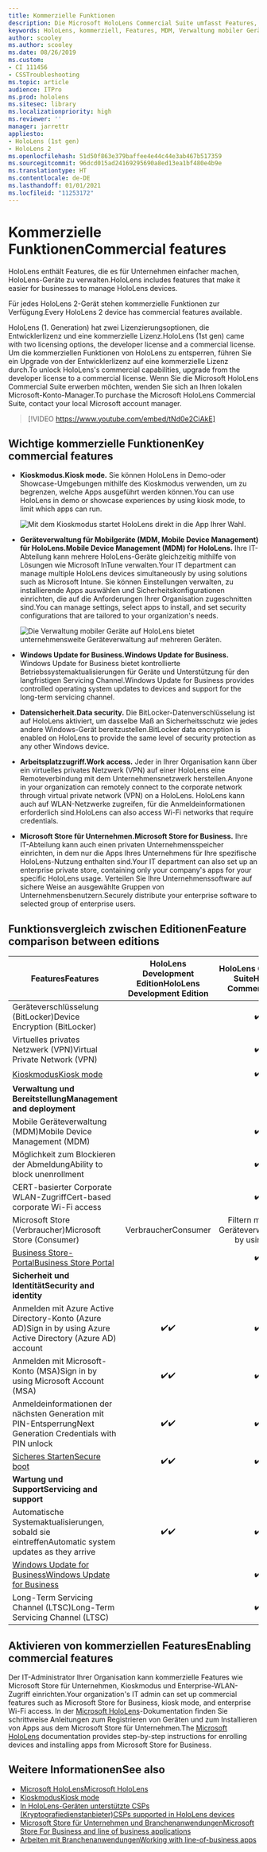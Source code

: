 ```yaml
---
title: Kommerzielle Funktionen
description: Die Microsoft HoloLens Commercial Suite umfasst Features, die es für Unternehmen einfacher machen, HoloLens-Geräte zu verwalten. HoloLens 2-Geräte sind standardmäßig mit kommerziellen Funktionen ausgestattet.
keywords: HoloLens, kommerziell, Features, MDM, Verwaltung mobiler Geräte, Kioskmodus
author: scooley
ms.author: scooley
ms.date: 08/26/2019
ms.custom:
- CI 111456
- CSSTroubleshooting
ms.topic: article
audience: ITPro
ms.prod: hololens
ms.sitesec: library
ms.localizationpriority: high
ms.reviewer: ''
manager: jarrettr
appliesto:
- HoloLens (1st gen)
- HoloLens 2
ms.openlocfilehash: 51d50f863e379baffee4e44c44e3ab467b517359
ms.sourcegitcommit: 96dcd015ad24169295690a8ed13ea1bf480e4b9e
ms.translationtype: HT
ms.contentlocale: de-DE
ms.lasthandoff: 01/01/2021
ms.locfileid: "11253172"
---
```

# <span data-ttu-id="49dd5-105">Kommerzielle Funktionen</span><span class="sxs-lookup"><span data-stu-id="49dd5-105">Commercial features</span></span>

<span data-ttu-id="49dd5-106">HoloLens enthält Features, die es für Unternehmen einfacher machen, HoloLens-Geräte zu verwalten.</span><span class="sxs-lookup"><span data-stu-id="49dd5-106">HoloLens includes features that make it easier for businesses to manage HoloLens devices.</span></span>

<span data-ttu-id="49dd5-107">Für jedes HoloLens 2-Gerät stehen kommerzielle Funktionen zur Verfügung.</span><span class="sxs-lookup"><span data-stu-id="49dd5-107">Every HoloLens 2 device has commercial features available.</span></span>

<span data-ttu-id="49dd5-108">HoloLens (1. Generation) hat zwei Lizenzierungsoptionen, die Entwicklerlizenz und eine kommerzielle Lizenz.</span><span class="sxs-lookup"><span data-stu-id="49dd5-108">HoloLens (1st gen) came with two licensing options, the developer license and a commercial license.</span></span> <span data-ttu-id="49dd5-109">Um die kommerziellen Funktionen von HoloLens zu entsperren, führen Sie ein Upgrade von der Entwicklerlizenz auf eine kommerzielle Lizenz durch.</span><span class="sxs-lookup"><span data-stu-id="49dd5-109">To unlock HoloLens's commercial capabilities, upgrade from the developer license to a commercial license.</span></span> <span data-ttu-id="49dd5-110">Wenn Sie die Microsoft HoloLens Commercial Suite erwerben möchten, wenden Sie sich an Ihren lokalen Microsoft-Konto-Manager.</span><span class="sxs-lookup"><span data-stu-id="49dd5-110">To purchase the Microsoft HoloLens Commercial Suite, contact your local Microsoft account manager.</span></span>

>[!VIDEO https://www.youtube.com/embed/tNd0e2CiAkE]

## <span data-ttu-id="49dd5-111">Wichtige kommerzielle Funktionen</span><span class="sxs-lookup"><span data-stu-id="49dd5-111">Key commercial features</span></span>

- **<span data-ttu-id="49dd5-112">Kioskmodus.</span><span class="sxs-lookup"><span data-stu-id="49dd5-112">Kiosk mode.</span></span>** <span data-ttu-id="49dd5-113">Sie können HoloLens in Demo-oder Showcase-Umgebungen mithilfe des Kioskmodus verwenden, um zu begrenzen, welche Apps ausgeführt werden können.</span><span class="sxs-lookup"><span data-stu-id="49dd5-113">You can use HoloLens in demo or showcase experiences by using kiosk mode, to limit which apps can run.</span></span>

  ![Mit dem Kioskmodus startet HoloLens direkt in die App Ihrer Wahl.](images/201608-kioskmode-400px.png)

- **<span data-ttu-id="49dd5-115">Geräteverwaltung für Mobilgeräte (MDM, Mobile Device Management) für HoloLens.</span><span class="sxs-lookup"><span data-stu-id="49dd5-115">Mobile Device Management (MDM) for HoloLens.</span></span>** <span data-ttu-id="49dd5-116">Ihre IT-Abteilung kann mehrere HoloLens-Geräte gleichzeitig mithilfe von Lösungen wie Microsoft InTune verwalten.</span><span class="sxs-lookup"><span data-stu-id="49dd5-116">Your IT department can manage multiple HoloLens devices simultaneously by using solutions such as Microsoft Intune.</span></span> <span data-ttu-id="49dd5-117">Sie können Einstellungen verwalten, zu installierende Apps auswählen und Sicherheitskonfigurationen einrichten, die auf die Anforderungen Ihrer Organisation zugeschnitten sind.</span><span class="sxs-lookup"><span data-stu-id="49dd5-117">You can manage settings, select apps to install, and set security configurations that are tailored to your organization's needs.</span></span>

  ![Die Verwaltung mobiler Geräte auf HoloLens bietet unternehmensweite Geräteverwaltung auf mehreren Geräten.](images/201608-enterprisemanagement-400px.png)

- **<span data-ttu-id="49dd5-119">Windows Update for Business.</span><span class="sxs-lookup"><span data-stu-id="49dd5-119">Windows Update for Business.</span></span>** <span data-ttu-id="49dd5-120">Windows Update for Business bietet kontrollierte Betriebssystemaktualisierungen für Geräte und Unterstützung für den langfristigen Servicing Channel.</span><span class="sxs-lookup"><span data-stu-id="49dd5-120">Windows Update for Business provides controlled operating system updates to devices and support for the long-term servicing channel.</span></span>
- **<span data-ttu-id="49dd5-121">Datensicherheit.</span><span class="sxs-lookup"><span data-stu-id="49dd5-121">Data security.</span></span>** <span data-ttu-id="49dd5-122">Die BitLocker-Datenverschlüsselung ist auf HoloLens aktiviert, um dasselbe Maß an Sicherheitsschutz wie jedes andere Windows-Gerät bereitzustellen.</span><span class="sxs-lookup"><span data-stu-id="49dd5-122">BitLocker data encryption is enabled on HoloLens to provide the same level of security protection as any other Windows device.</span></span>
- **<span data-ttu-id="49dd5-123">Arbeitsplatzzugriff.</span><span class="sxs-lookup"><span data-stu-id="49dd5-123">Work access.</span></span>** <span data-ttu-id="49dd5-124">Jeder in Ihrer Organisation kann über ein virtuelles privates Netzwerk (VPN) auf einer HoloLens eine Remoteverbindung mit dem Unternehmensnetzwerk herstellen.</span><span class="sxs-lookup"><span data-stu-id="49dd5-124">Anyone in your organization can remotely connect to the corporate network through virtual private network (VPN) on a HoloLens.</span></span> <span data-ttu-id="49dd5-125">HoloLens kann auch auf WLAN-Netzwerke zugreifen, für die Anmeldeinformationen erforderlich sind.</span><span class="sxs-lookup"><span data-stu-id="49dd5-125">HoloLens can also access Wi-Fi networks that require credentials.</span></span>
- **<span data-ttu-id="49dd5-126">Microsoft Store für Unternehmen.</span><span class="sxs-lookup"><span data-stu-id="49dd5-126">Microsoft Store for Business.</span></span>** <span data-ttu-id="49dd5-127">Ihre IT-Abteilung kann auch einen privaten Unternehmensspeicher einrichten, in dem nur die Apps Ihres Unternehmens für Ihre spezifische HoloLens-Nutzung enthalten sind.</span><span class="sxs-lookup"><span data-stu-id="49dd5-127">Your IT department can also set up an enterprise private store, containing only your company's apps for your specific HoloLens usage.</span></span> <span data-ttu-id="49dd5-128">Verteilen Sie Ihre Unternehmenssoftware auf sichere Weise an ausgewählte Gruppen von Unternehmensbenutzern.</span><span class="sxs-lookup"><span data-stu-id="49dd5-128">Securely distribute your enterprise software to selected group of enterprise users.</span></span>

## <span data-ttu-id="49dd5-129">Funktionsvergleich zwischen Editionen</span><span class="sxs-lookup"><span data-stu-id="49dd5-129">Feature comparison between editions</span></span>

|<span data-ttu-id="49dd5-130">Features</span><span class="sxs-lookup"><span data-stu-id="49dd5-130">Features</span></span> |<span data-ttu-id="49dd5-131">HoloLens Development Edition</span><span class="sxs-lookup"><span data-stu-id="49dd5-131">HoloLens Development Edition</span></span> |<span data-ttu-id="49dd5-132">HoloLens Commercial Suite</span><span class="sxs-lookup"><span data-stu-id="49dd5-132">HoloLens Commercial Suite</span></span> |<span data-ttu-id="49dd5-133">HoloLens 2</span><span class="sxs-lookup"><span data-stu-id="49dd5-133">HoloLens 2</span></span> |
|---|:---:|:---:|:---:|
|<span data-ttu-id="49dd5-134">Geräteverschlüsselung (BitLocker)</span><span class="sxs-lookup"><span data-stu-id="49dd5-134">Device Encryption (BitLocker)</span></span> | |<span data-ttu-id="49dd5-135">✔️</span><span class="sxs-lookup"><span data-stu-id="49dd5-135">✔️</span></span> |<span data-ttu-id="49dd5-136">✔️</span><span class="sxs-lookup"><span data-stu-id="49dd5-136">✔️</span></span> |
|<span data-ttu-id="49dd5-137">Virtuelles privates Netzwerk (VPN)</span><span class="sxs-lookup"><span data-stu-id="49dd5-137">Virtual Private Network (VPN)</span></span> | |<span data-ttu-id="49dd5-138">✔️</span><span class="sxs-lookup"><span data-stu-id="49dd5-138">✔️</span></span> |<span data-ttu-id="49dd5-139">✔️</span><span class="sxs-lookup"><span data-stu-id="49dd5-139">✔️</span></span> |
|[<span data-ttu-id="49dd5-140">Kioskmodus</span><span class="sxs-lookup"><span data-stu-id="49dd5-140">Kiosk mode</span></span>](hololens-kiosk.md) | |<span data-ttu-id="49dd5-141">✔️</span><span class="sxs-lookup"><span data-stu-id="49dd5-141">✔️</span></span> |<span data-ttu-id="49dd5-142">✔️</span><span class="sxs-lookup"><span data-stu-id="49dd5-142">✔️</span></span> |
|**<span data-ttu-id="49dd5-143">Verwaltung und Bereitstellung</span><span class="sxs-lookup"><span data-stu-id="49dd5-143">Management and deployment</span></span>** | | | |
|<span data-ttu-id="49dd5-144">Mobile Geräteverwaltung (MDM)</span><span class="sxs-lookup"><span data-stu-id="49dd5-144">Mobile Device Management (MDM)</span></span> | |<span data-ttu-id="49dd5-145">✔️</span><span class="sxs-lookup"><span data-stu-id="49dd5-145">✔️</span></span> |<span data-ttu-id="49dd5-146">✔️</span><span class="sxs-lookup"><span data-stu-id="49dd5-146">✔️</span></span> |
|<span data-ttu-id="49dd5-147">Möglichkeit zum Blockieren der Abmeldung</span><span class="sxs-lookup"><span data-stu-id="49dd5-147">Ability to block unenrollment</span></span> | |<span data-ttu-id="49dd5-148">✔️</span><span class="sxs-lookup"><span data-stu-id="49dd5-148">✔️</span></span> |<span data-ttu-id="49dd5-149">✔️</span><span class="sxs-lookup"><span data-stu-id="49dd5-149">✔️</span></span> |
|<span data-ttu-id="49dd5-150">CERT-basierter Corporate WLAN-Zugriff</span><span class="sxs-lookup"><span data-stu-id="49dd5-150">Cert-based corporate Wi-Fi access</span></span> | |<span data-ttu-id="49dd5-151">✔️</span><span class="sxs-lookup"><span data-stu-id="49dd5-151">✔️</span></span> |<span data-ttu-id="49dd5-152">✔️</span><span class="sxs-lookup"><span data-stu-id="49dd5-152">✔️</span></span> |
|<span data-ttu-id="49dd5-153">Microsoft Store (Verbraucher)</span><span class="sxs-lookup"><span data-stu-id="49dd5-153">Microsoft Store (Consumer)</span></span> |<span data-ttu-id="49dd5-154">Verbraucher</span><span class="sxs-lookup"><span data-stu-id="49dd5-154">Consumer</span></span> |<span data-ttu-id="49dd5-155">Filtern mithilfe der Geräteverwaltung</span><span class="sxs-lookup"><span data-stu-id="49dd5-155">Filter by using MDM</span></span> |<span data-ttu-id="49dd5-156">Filtern mithilfe der Geräteverwaltung</span><span class="sxs-lookup"><span data-stu-id="49dd5-156">Filter by using MDM</span></span> |
|[<span data-ttu-id="49dd5-157">Business Store-Portal</span><span class="sxs-lookup"><span data-stu-id="49dd5-157">Business Store Portal</span></span>](https://docs.microsoft.com/microsoft-store/working-with-line-of-business-apps) | |<span data-ttu-id="49dd5-158">✔️</span><span class="sxs-lookup"><span data-stu-id="49dd5-158">✔️</span></span> |<span data-ttu-id="49dd5-159">✔️</span><span class="sxs-lookup"><span data-stu-id="49dd5-159">✔️</span></span> |
|**<span data-ttu-id="49dd5-160">Sicherheit und Identität</span><span class="sxs-lookup"><span data-stu-id="49dd5-160">Security and identity</span></span>** | | | |
|<span data-ttu-id="49dd5-161">Anmelden mit Azure Active Directory-Konto (Azure AD)</span><span class="sxs-lookup"><span data-stu-id="49dd5-161">Sign in by using Azure Active Directory (Azure AD) account</span></span> |<span data-ttu-id="49dd5-162">✔️</span><span class="sxs-lookup"><span data-stu-id="49dd5-162">✔️</span></span> |<span data-ttu-id="49dd5-163">✔️</span><span class="sxs-lookup"><span data-stu-id="49dd5-163">✔️</span></span> |<span data-ttu-id="49dd5-164">✔️</span><span class="sxs-lookup"><span data-stu-id="49dd5-164">✔️</span></span> |
|<span data-ttu-id="49dd5-165">Anmelden mit Microsoft-Konto (MSA)</span><span class="sxs-lookup"><span data-stu-id="49dd5-165">Sign in by using Microsoft Account (MSA)</span></span> |<span data-ttu-id="49dd5-166">✔️</span><span class="sxs-lookup"><span data-stu-id="49dd5-166">✔️</span></span> |<span data-ttu-id="49dd5-167">✔️</span><span class="sxs-lookup"><span data-stu-id="49dd5-167">✔️</span></span> |<span data-ttu-id="49dd5-168">✔️</span><span class="sxs-lookup"><span data-stu-id="49dd5-168">✔️</span></span> |
|<span data-ttu-id="49dd5-169">Anmeldeinformationen der nächsten Generation mit PIN-Entsperrung</span><span class="sxs-lookup"><span data-stu-id="49dd5-169">Next Generation Credentials with PIN unlock</span></span> |<span data-ttu-id="49dd5-170">✔️</span><span class="sxs-lookup"><span data-stu-id="49dd5-170">✔️</span></span> |<span data-ttu-id="49dd5-171">✔️</span><span class="sxs-lookup"><span data-stu-id="49dd5-171">✔️</span></span> |<span data-ttu-id="49dd5-172">✔️</span><span class="sxs-lookup"><span data-stu-id="49dd5-172">✔️</span></span> |
|[<span data-ttu-id="49dd5-173">Sicheres Starten</span><span class="sxs-lookup"><span data-stu-id="49dd5-173">Secure boot</span></span>](https://docs.microsoft.com/windows-hardware/design/device-experiences/oem-secure-boot) |<span data-ttu-id="49dd5-174">✔️</span><span class="sxs-lookup"><span data-stu-id="49dd5-174">✔️</span></span> |<span data-ttu-id="49dd5-175">✔️</span><span class="sxs-lookup"><span data-stu-id="49dd5-175">✔️</span></span> |<span data-ttu-id="49dd5-176">✔️</span><span class="sxs-lookup"><span data-stu-id="49dd5-176">✔️</span></span> |
|**<span data-ttu-id="49dd5-177">Wartung und Support</span><span class="sxs-lookup"><span data-stu-id="49dd5-177">Servicing and support</span></span>** | | | |
|<span data-ttu-id="49dd5-178">Automatische Systemaktualisierungen, sobald sie eintreffen</span><span class="sxs-lookup"><span data-stu-id="49dd5-178">Automatic system updates as they arrive</span></span> |<span data-ttu-id="49dd5-179">✔️</span><span class="sxs-lookup"><span data-stu-id="49dd5-179">✔️</span></span> |<span data-ttu-id="49dd5-180">✔️</span><span class="sxs-lookup"><span data-stu-id="49dd5-180">✔️</span></span> |<span data-ttu-id="49dd5-181">✔️</span><span class="sxs-lookup"><span data-stu-id="49dd5-181">✔️</span></span> |
|[<span data-ttu-id="49dd5-182">Windows Update for Business</span><span class="sxs-lookup"><span data-stu-id="49dd5-182">Windows Update for Business</span></span>](https://docs.microsoft.com/windows/deployment/update/waas-manage-updates-wufb) | |<span data-ttu-id="49dd5-183">✔️</span><span class="sxs-lookup"><span data-stu-id="49dd5-183">✔️</span></span> |<span data-ttu-id="49dd5-184">✔️</span><span class="sxs-lookup"><span data-stu-id="49dd5-184">✔️</span></span> |
|<span data-ttu-id="49dd5-185">Long-Term Servicing Channel (LTSC)</span><span class="sxs-lookup"><span data-stu-id="49dd5-185">Long-Term Servicing Channel (LTSC)</span></span> | |<span data-ttu-id="49dd5-186">✔️</span><span class="sxs-lookup"><span data-stu-id="49dd5-186">✔️</span></span> |<span data-ttu-id="49dd5-187">✔️</span><span class="sxs-lookup"><span data-stu-id="49dd5-187">✔️</span></span> |

## <span data-ttu-id="49dd5-188">Aktivieren von kommerziellen Features</span><span class="sxs-lookup"><span data-stu-id="49dd5-188">Enabling commercial features</span></span>

<span data-ttu-id="49dd5-189">Der IT-Administrator Ihrer Organisation kann kommerzielle Features wie Microsoft Store für Unternehmen, Kioskmodus und Enterprise-WLAN-Zugriff einrichten.</span><span class="sxs-lookup"><span data-stu-id="49dd5-189">Your organization's IT admin can set up commercial features such as Microsoft Store for Business, kiosk mode, and enterprise Wi-Fi access.</span></span> <span data-ttu-id="49dd5-190">In der [Microsoft HoloLens](index.yml)-Dokumentation finden Sie schrittweise Anleitungen zum Registrieren von Geräten und zum Installieren von Apps aus dem Microsoft Store für Unternehmen.</span><span class="sxs-lookup"><span data-stu-id="49dd5-190">The [Microsoft HoloLens](index.yml) documentation provides step-by-step instructions for enrolling devices and installing apps from Microsoft Store for Business.</span></span>

## <span data-ttu-id="49dd5-191">Weitere Informationen</span><span class="sxs-lookup"><span data-stu-id="49dd5-191">See also</span></span>

- [<span data-ttu-id="49dd5-192">Microsoft HoloLens</span><span class="sxs-lookup"><span data-stu-id="49dd5-192">Microsoft HoloLens</span></span>](index.yml)
- [<span data-ttu-id="49dd5-193">Kioskmodus</span><span class="sxs-lookup"><span data-stu-id="49dd5-193">Kiosk mode</span></span>](hololens-kiosk.md)
- [<span data-ttu-id="49dd5-194">In HoloLens-Geräten unterstützte CSPs (Kryptografiedienstanbieter)</span><span class="sxs-lookup"><span data-stu-id="49dd5-194">CSPs supported in HoloLens devices</span></span>](/windows/client-management/mdm/configuration-service-provider-reference#csps-supported-in-hololens-devices)
- [<span data-ttu-id="49dd5-195">Microsoft Store für Unternehmen und Branchenanwendungen</span><span class="sxs-lookup"><span data-stu-id="49dd5-195">Microsoft Store For Business and line of business applications</span></span>](https://blogs.technet.microsoft.com/sbucci/2016/04/13/windows-store-for-business-and-line-of-business-applications/)
- [<span data-ttu-id="49dd5-196">Arbeiten mit Branchenanwendungen</span><span class="sxs-lookup"><span data-stu-id="49dd5-196">Working with line-of-business apps</span></span>](/microsoft-store/working-with-line-of-business-apps)
